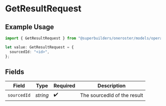 # GetResultRequest

## Example Usage

```typescript
import { GetResultRequest } from "@superbuilders/oneroster/models/operations";

let value: GetResultRequest = {
  sourcedId: "<id>",
};
```

## Fields

| Field                       | Type                        | Required                    | Description                 |
| --------------------------- | --------------------------- | --------------------------- | --------------------------- |
| `sourcedId`                 | *string*                    | :heavy_check_mark:          | The sourcedId of the result |